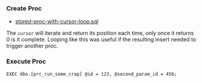### Create Proc

* [stored-proc-with-cursor-loop.sql](stored-proc-with-cursor-loop.sql)

The `cursor` will iterate and return its position each time, only once it returns 0 is it complete. Looping like this was useful if the resulting insert needed to trigger another proc.

### Execute Proc

```
EXEC dbo.[prc_run_some_crap] @id = 123, @second_param_id = 456;
```

